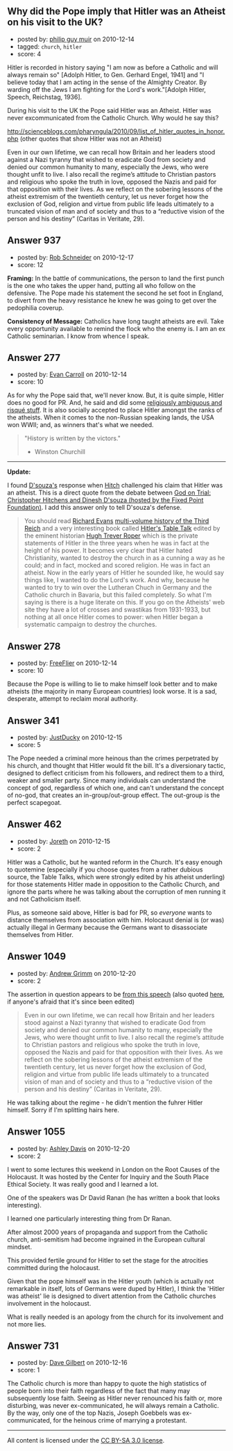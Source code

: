 ## Why did the Pope imply that Hitler was an Atheist on his visit to the UK?

- posted by: [philip guy muir](https://stackexchange.com/users/-1/182-philip-guy-muir) on 2010-12-14
- tagged: `church`, `hitler`
- score: 4

Hitler is recorded in history saying "I am now as before a Catholic and will always remain so" [Adolph Hitler, to Gen. Gerhard Engel, 1941] and "I believe today that I am acting in the sense of the Almighty Creator. By warding off the Jews I am fighting for the Lord's work."[Adolph Hitler, Speech, Reichstag, 1936].

During his visit to the UK the Pope said Hitler was an Atheist. Hitler was never excommunicated from the Catholic Church. Why would he say this? 

http://scienceblogs.com/pharyngula/2010/09/list_of_hitler_quotes_in_honor.php (other quotes that show Hitler was not an Atheist)

Even in our own lifetime, we can recall how Britain and her leaders stood against a Nazi tyranny that wished to eradicate God from society and denied our common humanity to many, especially the Jews, who were thought unfit to live. I also recall the regime’s attitude to Christian pastors and religious who spoke the truth in love, opposed the Nazis and paid for that opposition with their lives. As we reflect on the sobering lessons of the atheist extremism of the twentieth century, let us never forget how the exclusion of God, religion and virtue from public life leads ultimately to a truncated vision of man and of society and thus to a “reductive vision of the person and his destiny” (Caritas in Veritate, 29).


## Answer 937

- posted by: [Rob Schneider](https://stackexchange.com/users/-1/149-rob-schneider) on 2010-12-17
- score: 12

**Framing:** In the battle of communications, the person to land the first punch is the one who takes the upper hand, putting all who follow on the defensive.  The Pope made his statement the second he set foot in England, to divert from the heavy resistance he knew he was going to get over the pedophilia coverup.

**Consistency of Message:** Catholics have long taught atheists are evil.  Take every opportunity available to remind the flock who the enemy is.    I am an ex Catholic seminarian.  I know from whence I speak.


## Answer 277

- posted by: [Evan Carroll](https://stackexchange.com/users/-1/5-evan-carroll) on 2010-12-14
- score: 10

As for why the Pope said that, we'll never know. But, it is quite simple, Hitler does no good for PR. And, he said and did some [religiously ambiguous and risqué stuff](http://en.wikipedia.org/wiki/Adolf_Hitler's_religious_views#Positive_Christianity). It is also socially accepted to place Hitler amongst the ranks of the atheists. When it comes to the non-Russian speaking lands, the USA won WWII; and, as winners that's what we needed.

> "History is written by the victors."
> - Winston Churchill


---
**Update:**

I found [D'souza's](http://en.wikipedia.org/wiki/Dinesh_D'Souza) response when [Hitch](http://en.wikipedia.org/wiki/Christopher_Hitchens) challenged his claim that Hitler was an atheist. This is a direct quote from the debate between [God on Trial: Christopher Hitchens and Dinesh D'souza (hosted by the Fixed Point Foundation)](http://www.fixed-point.org/index.php/debates/227-god-on-trial). I add this answer only to tell D'souza's defense.

> You should read [Richard Evans](http://en.wikipedia.org/wiki/Richard_J._Evans) [multi-volume history of the Third Reich](http://www.amazon.com/Richard-J.-Evans/e/B000APZ9EM/ref=ntt_athr_dp_pel_1) and a very interesting book called [Hitler's Table Talk](http://www.amazon.com/Hitlers-Table-Talk-Adolf-Hitler/dp/1929631057) edited by the eminent historian [Hugh Trever Roper](http://en.wikipedia.org/wiki/Hugh_Trevor-Roper) which is the private statements of Hitler in the three years when he was in fact at the height of his power. It becomes very clear that Hitler hated Christianity, wanted to destroy the church in as a cunning a way as he could; and in fact, mocked and scored religion. He was in fact an atheist. Now in the early years of Hitler he sounded like, he would say things like, I wanted to do the Lord's work. And why, because he wanted to try to win over the Lutheran Chuch in Germany and the Catholic church in Bavaria, but this failed completely. So what I'm saying is there is a huge literate on this. If you go on the Atheists' web site they have a lot of crosses and swastikas from 1931-1933, but nothing at all once Hitler comes to power: when Hitler began a systematic campaign to destroy the churches.



## Answer 278

- posted by: [FreeFlier](https://stackexchange.com/users/-1/140-freeflier) on 2010-12-14
- score: 10

Because the Pope is willing to lie to make himself look better and to make atheists (the majority in many European countries) look worse.  It is a sad, desperate, attempt to reclaim moral authority.  

 


## Answer 341

- posted by: [JustDucky](https://stackexchange.com/users/-1/201-justducky) on 2010-12-15
- score: 5

The Pope needed a criminal more heinous than the crimes perpetrated by his church, and thought that Hitler would fit the bill. It's a diversionary tactic, designed to deflect criticism from his followers, and redirect them to a third, weaker and smaller party. Since many individuals can understand the concept of god, regardless of which one, and can't understand the concept of no-god, that creates an in-group/out-group effect. The out-group is the perfect scapegoat.


## Answer 462

- posted by: [Joreth](https://stackexchange.com/users/-1/114-joreth) on 2010-12-15
- score: 2

Hitler was a Catholic, but he wanted reform in the Church.  It's easy enough to quotemine (especially if you choose quotes from a rather dubious source, the Table Talks, which were strongly edited by his atheist underling) for those statements Hitler made in opposition to the Catholic Church, and ignore the parts where he was talking about the corruption of men running it and not Catholicism itself.

Plus, as someone said above, Hitler is bad for PR, so *everyone* wants to distance themselves from association with him.  Holocaust denial is (or was) actually illegal in Germany because the Germans want to disassociate themselves from Hitler.


## Answer 1049

- posted by: [Andrew Grimm](https://stackexchange.com/users/-1/270-andrew-grimm) on 2010-12-20
- score: 2

<p>The assertion in question appears to be <a href="http://www.vatican.va/holy_father/benedict_xvi/speeches/2010/september/documents/hf_ben-xvi_spe_20100916_incontro-autorita_en.html" rel="nofollow">from this speech</a> (also quoted <a href="http://scienceblogs.com/pharyngula/2010/09/the_pope_has_landed_immediatel.php" rel="nofollow">here</a>, if anyone's afraid that it's since been edited)</p>

<blockquote>
  <p>Even in our own lifetime, we can
  recall how Britain and her leaders
  stood against a Nazi tyranny that
  wished to eradicate God from society
  and denied our common humanity to
  many, especially the Jews, who were
  thought unfit to live. I also recall
  the regime’s attitude to Christian
  pastors and religious who spoke the
  truth in love, opposed the Nazis and
  paid for that opposition with their
  lives. As we reflect on the sobering
  lessons of the atheist extremism of
  the twentieth century, let us never
  forget how the exclusion of God,
  religion and virtue from public life
  leads ultimately to a truncated vision
  of man and of society and thus to a
  “reductive vision of the person and
  his destiny” (Caritas in Veritate,
  29).</p>
</blockquote>

<p>He was talking about the regime - he didn't mention the fuhrer Hitler himself. Sorry if I'm splitting hairs here.</p>



## Answer 1055

- posted by: [Ashley Davis](https://stackexchange.com/users/-1/234-ashley-davis) on 2010-12-20
- score: 2

I went to some lectures this weekend in London on the Root Causes of the Holocaust.  It  was hosted by the Center for Inquiry and the South Place Ethical Society.  It was really good and I learned a lot.

One of the speakers was Dr David Ranan (he has written a book that looks interesting).

I learned one particularly interesting thing from Dr Ranan.

After almost 2000 years of propaganda and support from the Catholic church, anti-semitism had become ingrained in the European cultural mindset.

This provided fertile ground for Hitler to set the stage for the atrocities committed during the holocaust.

Given that the pope himself was in the Hitler youth (which is actually not remarkable in itself, lots of Germans were duped by Hitler), I think the 'Hitler was atheist' lie is designed to divert attention from the Catholic churches involvement in the holocaust.

What is really needed is an apology from the church for its involvement and not more lies.



## Answer 731

- posted by: [Dave Gilbert](https://stackexchange.com/users/-1/238-dave-gilbert) on 2010-12-16
- score: 1

The Catholic church is more than happy to quote the high statistics of people born into their faith regardless of the fact that many may subsequently lose faith.  Seeing as Hitler never renounced his faith or, more disturbing, was never ex-communicated, he will always remain a Catholic.  By the way, only one of the top Nazis, Joseph Goebbels was ex-communicated, for the heinous crime of marrying a protestant. 



---

All content is licensed under the [CC BY-SA 3.0 license](https://creativecommons.org/licenses/by-sa/3.0/).
